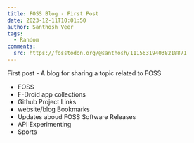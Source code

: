 ```yaml
---
title: FOSS Blog - First Post
date: 2023-12-11T10:01:50
author: Santhosh Veer
tags:
  - Random
comments:
  src: https://fosstodon.org/@santhosh/111563194038218871
---
```


First post -  A blog for sharing a topic related to FOSS

<!--more-->

- FOSS
- F-Droid app collections
- Github Project Links
- website/blog Bookmarks
- Updates aboud FOSS Software Releases
- API Experimenting
- Sports
